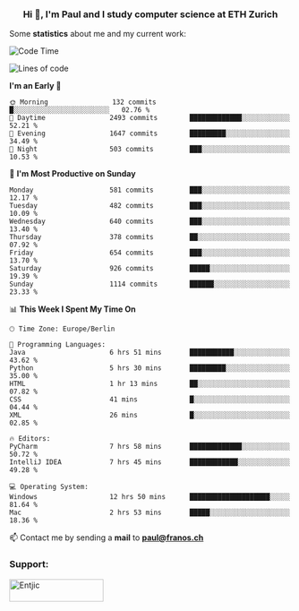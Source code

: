 <h3 align="center">Hi 👋, I'm Paul and I study computer science at ETH Zurich</h3>


Some **statistics** about me and my current work:

<!--START_SECTION:waka-->
![Code Time](http://img.shields.io/badge/Code%20Time-1%2C414%20hrs%2019%20mins-blue)

![Lines of code](https://img.shields.io/badge/From%20Hello%20World%20I%27ve%20Written-2.8%20million%20lines%20of%20code-blue)

**I'm an Early 🐤** 

```text
🌞 Morning                132 commits         █░░░░░░░░░░░░░░░░░░░░░░░░   02.76 % 
🌆 Daytime                2493 commits        █████████████░░░░░░░░░░░░   52.21 % 
🌃 Evening                1647 commits        █████████░░░░░░░░░░░░░░░░   34.49 % 
🌙 Night                  503 commits         ███░░░░░░░░░░░░░░░░░░░░░░   10.53 % 
```
📅 **I'm Most Productive on Sunday** 

```text
Monday                   581 commits         ███░░░░░░░░░░░░░░░░░░░░░░   12.17 % 
Tuesday                  482 commits         ███░░░░░░░░░░░░░░░░░░░░░░   10.09 % 
Wednesday                640 commits         ███░░░░░░░░░░░░░░░░░░░░░░   13.40 % 
Thursday                 378 commits         ██░░░░░░░░░░░░░░░░░░░░░░░   07.92 % 
Friday                   654 commits         ███░░░░░░░░░░░░░░░░░░░░░░   13.70 % 
Saturday                 926 commits         █████░░░░░░░░░░░░░░░░░░░░   19.39 % 
Sunday                   1114 commits        ██████░░░░░░░░░░░░░░░░░░░   23.33 % 
```


📊 **This Week I Spent My Time On** 

```text
🕑︎ Time Zone: Europe/Berlin

💬 Programming Languages: 
Java                     6 hrs 51 mins       ███████████░░░░░░░░░░░░░░   43.62 % 
Python                   5 hrs 30 mins       █████████░░░░░░░░░░░░░░░░   35.00 % 
HTML                     1 hr 13 mins        ██░░░░░░░░░░░░░░░░░░░░░░░   07.82 % 
CSS                      41 mins             █░░░░░░░░░░░░░░░░░░░░░░░░   04.44 % 
XML                      26 mins             █░░░░░░░░░░░░░░░░░░░░░░░░   02.85 % 

🔥 Editors: 
PyCharm                  7 hrs 58 mins       █████████████░░░░░░░░░░░░   50.72 % 
IntelliJ IDEA            7 hrs 45 mins       ████████████░░░░░░░░░░░░░   49.28 % 

💻 Operating System: 
Windows                  12 hrs 50 mins      ████████████████████░░░░░   81.64 % 
Mac                      2 hrs 53 mins       █████░░░░░░░░░░░░░░░░░░░░   18.36 % 
```


<!--END_SECTION:waka-->

📫 Contact me by sending a **mail** to **paul@franos.ch**

<h3 align="left">Support:</h3>
<p><a href="https://ko-fi.com/Entjic"> <img align="left" src="https://cdn.ko-fi.com/cdn/kofi3.png?v=3" height="40" width="168" alt="Entjic" /></a></p>
